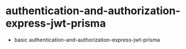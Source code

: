 # authentication-and-authorization-express-jwt-prisma
- basic authentication-and-authorization-express-jwt-prisma
